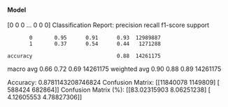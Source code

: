 #### Model
[0 0 0 ... 0 0 0]
Classification Report:
              precision    recall  f1-score   support

           0       0.95      0.91      0.93  12989887
           1       0.37      0.54      0.44   1271288

    accuracy                           0.88  14261175
   macro avg       0.66      0.72      0.69  14261175
weighted avg       0.90      0.88      0.89  14261175

Accuracy: 0.8781143208746824
Confusion Matrix:
[[11840078  1149809]
 [  588424   682864]]
Confusion Matrix (%):
[[83.02315903  8.06251238]
 [ 4.12605553  4.78827306]]
